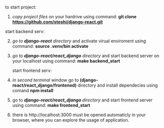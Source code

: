 to start project:

1) *copy project files* on your hardrive using command: <b> git clone https://github.com/steshi/django-react.git </b>

 start backend serv: 

2) *go to  <b>django-react</b> directory* and activate virual enviroment using command: <b> source .venv/bin activate </b>
 
3) *go to  <b>django-react/react_django</b>  directory* and start backend server on your localhost using command: <b> make backend_start </b>
 
   start frontend serv:
 
4) *in second terminal* window  go to <b> (django-react/react_django/frontened)</b> directory and install dependecies using comand <b> npm install </b> 

5) go to <b> *django-react/react_django </b> directory* and start frontend server using command: <b> make frontend_start </b>
 
6) there is http://localhost:3000 must be opened automaticly in your browser, where you can explore the usage of application.
